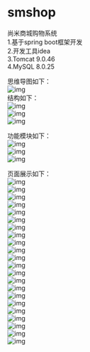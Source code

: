 # smshop
尚米商城购物系统  
1.基于spring boot框架开发  
2.开发工具idea  
3.Tomcat 9.0.46  
4.MySQL 8.0.25  

思维导图如下：  
![img](https://github.com/StudyQiu/smshop/blob/main/img/333.png)  
结构如下：  
![img](https://github.com/StudyQiu/smshop/blob/main/img/111.png)  
![img](https://github.com/StudyQiu/smshop/blob/main/img/222.png)  
![img](https://github.com/StudyQiu/smshop/blob/main/img/333.png)  

功能模块如下：  
![img](https://github.com/StudyQiu/smshop/blob/main/img/图1.png)  
![img](https://github.com/StudyQiu/smshop/blob/main/img/图2.png)  
![img](https://github.com/StudyQiu/smshop/blob/main/img/图3.png)  

页面展示如下：  
![img](https://github.com/StudyQiu/smshop/blob/main/img/1.png)  
![img](https://github.com/StudyQiu/smshop/blob/main/img/2.png)  
![img](https://github.com/StudyQiu/smshop/blob/main/img/3.png)  
![img](https://github.com/StudyQiu/smshop/blob/main/img/4.png)  
![img](https://github.com/StudyQiu/smshop/blob/main/img/5.png)  
![img](https://github.com/StudyQiu/smshop/blob/main/img/6.png)  
![img](https://github.com/StudyQiu/smshop/blob/main/img/7.png)  
![img](https://github.com/StudyQiu/smshop/blob/main/img/8.png)  
![img](https://github.com/StudyQiu/smshop/blob/main/img/9.png)  
![img](https://github.com/StudyQiu/smshop/blob/main/img/10.png)  
![img](https://github.com/StudyQiu/smshop/blob/main/img/11.png)  
![img](https://github.com/StudyQiu/smshop/blob/main/img/12.png)  
![img](https://github.com/StudyQiu/smshop/blob/main/img/13.png)  
![img](https://github.com/StudyQiu/smshop/blob/main/img/14.png)  
![img](https://github.com/StudyQiu/smshop/blob/main/img/15.png)  
![img](https://github.com/StudyQiu/smshop/blob/main/img/16.png)  
![img](https://github.com/StudyQiu/smshop/blob/main/img/17.png)  
![img](https://github.com/StudyQiu/smshop/blob/main/img/18.png)  
![img](https://github.com/StudyQiu/smshop/blob/main/img/19.png)  
![img](https://github.com/StudyQiu/smshop/blob/main/img/20.png)  
![img](https://github.com/StudyQiu/smshop/blob/main/img/21.png)  
![img](https://github.com/StudyQiu/smshop/blob/main/img/22.png)  
